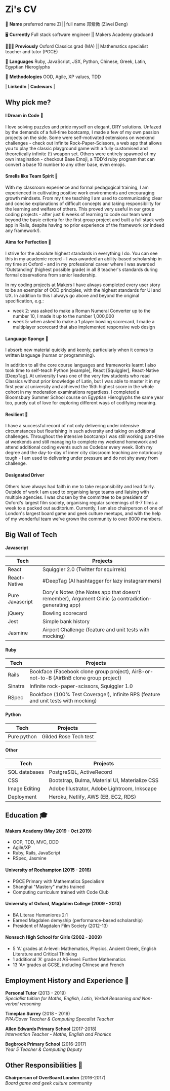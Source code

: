 # Zi's CV

🐝 **Name** preferred name Zi || full name 邓紫微 (Ziwei Deng)

🖥️ **Currently** Full stack software engineer || Makers Academy graduand

👩🏻‍🏫 **Previously** Oxford Classics grad (MA) || Mathematics specialist teacher and tutor (PGCE)

💬 **Languages** Ruby, JavaScript, JSX, Python, Chinese, Greek, Latin, Egyptian Hieroglyphs

🔬 **Methodologies** OOD, Agile, XP values, TDD

| **LinkedIn** | **Codewars** |

## Why pick me?

#### I Dream in Code 💖

I love solving puzzles and pride myself on elegant, DRY solutions. Unfazed by the demands of a full-time bootcamp, I made a few of my own passion projects on the side. Some were self-motivated extensions on weekend challenges - check out Infinite Rock-Paper-Scissors, a web app that allows you to play the classic playground game with a fully customised and theoretically infinite (!) weapon set. Others were entirely spawned of my own imagination - checkout Base Emoji, a TDD'd ruby program that can convert a base 10 number to any other base, even emojis.

#### Smells like Team Spirit 👥

With my classroom experience and formal pedagogical training, I am experienced in cultivating positive work environments and encouraging growth mindsets. From my time teaching I am used to communicating clear and concise explanations of difficult concepts and taking responsibility for the learning and welfare of others. This proved very useful in our group coding projects - after just 6 weeks of learning to code our team went beyond the basic criteria for the first group project and built a full stack web app in Rails, despite having no prior experience of the framework (or indeed any framework!).

#### Aims for Perfection 💯

I strive for the absolute highest standards in everything I do. You can see this in my academic record - I was awarded an ability-based scholarship in my time at Oxford - and in my professional career where I was awarded 'Outstanding' (highest possible grade) in all 8 teacher's standards during formal observations from senior leadership.

In my coding projects at Makers I have always completed every user story to be an exemplar of OOD principles, with the highest standards for UI and UX. In addition to this I always go above and beyond the original specification, e.g.:

- week 2: was asked to make a Roman Numeral Converter up to the number 10, I made it up to the number 1,000,000
- week 5: when asked to make a 1 player bowling scorecard, I made a multiplayer scorecard that also implemented responsive web design

#### Language Sponge 🧽

I absorb new material quickly and keenly, particularly when it comes to written language (human or programming).

In addition to all the core course languages and frameworks learnt I also took time to self-teach Python [example], React [Squiggler], React-Native [DeepTag]. At university I was one of the very few students who read Classics without prior knowledge of Latin, but I was able to master it in my first year at university and achieved the 15th highest score in the whole cohort in my moderation examinations regardless. I completed a Bloomsbury Summer School course on Egyptian Hieroglyphs the same year too, purely out of love for exploring different ways of codifying meaning.

#### Resilient 💎

I have a successful record of not only delivering under intensive circumstances but flourishing in such adversity and taking on additional challenges. Throughout the intensive bootcamp I was still working part-time at weekends and still managing to complete my weekend homework and attend additional coding events such as Codebar every week. Both my degree and the day-to-day of inner city classroom teaching are notoriously tough - I am used to delivering under pressure and do not shy away from challenge.

#### Designated Driver

Others have always had faith in me to take responsibility and lead fairly. Outside of work I am used to organising large teams and liaising with multiple agencies. I was chosen by the committee to be president of Oxford's largest film society, organising regular screenings of 6-7 films a week to a packed out auditorium. Currently, I am also chairperson of one of London's largest board game and geek culture meetups, and with the help of my wonderful team we've grown the community to over 8000 members.

## Big Wall of Tech

#### Javascript

| Tech            | Projects                                                                                             |
| --------------- | ---------------------------------------------------------------------------------------------------- |
| React           | Squiggler 2.0 (Twitter for squirrels)                                                                |
| React-Native    | #DeepTag (AI hashtagger for lazy instagrammers)                                                      |
| Pure Javascript | Dory's Notes (the Notes app that doesn't remember), Argument Clinic (a contradiction-generating app) |
| jQuery          | Bowling scorecard                                                                                    |
| Jest            | Simple bank history                                                                                  |
| Jasmine         | Airport Challenge (feature and unit tests with mocking)                                              |

#### Ruby

| Tech    | Projects                                                                               |
| ------- | -------------------------------------------------------------------------------------- |
| Rails   | Bookface (Facebook clone group project), AirB-or-not-to-B (AirBnB clone group project) |
| Sinatra | Infinite rock-paper-scissors, Squiggler 1.0                                            |
| RSpec   | Bookface (100% Test Coverage!), Infinite RPS (feature and unit tests with mocking)     |

#### Python

| Tech        | Projects              |
| ----------- | --------------------- |
| Pure python | Gilded Rose Tech test |

#### Other

| Tech          | Projects                                       |
| ------------- | ---------------------------------------------- |
| SQL databases | PostgreSQL, ActiveRecord                       |
| CSS           | Bootstrap, Bulma, Material UI, Materialize CSS |
| Image Editing | Adobe Illustrator, Adobe Lightroom, Inkscape   |
| Deployment    | Heroku, Netlify, AWS (EB, EC2, RDS)            |

## Education 🎓

#### Makers Academy (May 2019 - Oct 2019)

- OOP, TDD, MVC, DDD
- Agile/XP
- Ruby, Rails, JavaScript
- RSpec, Jasmine

#### University of Roehampton (2015 - 2016)

- PGCE Primary with Mathematics Specialism
- Shanghai "Mastery" maths trained
- Computing curriculum trained with Code Club

#### University of Oxford, Magdalen College (2009 - 2013)

- BA Literae Humaniores 2:1
- Earned Magdalen demyship (performance-based scholarship)
- President of Magdalen Film Society (2012-13)

#### Nonsuch High School for Girls (2002 - 2009)

- 5 'A' grades at A-level: Mathematics, Physics, Ancient Greek, English Literature and Critical Thinking
- 1 additional 'A' grade at AS-level: Further Mathematics
- 13 'A\*'grades at GCSE, including Chinese and French

## Employment History and Experience 💼

**Personal Tutor** (2013 - 2019)  
_Specialist tuition for Maths, English, Latin, Verbal Reasoning and Non-verbal reasoning_

**Timeplan Surrey** (2018 - 2019)  
_PPA/Cover Teacher & Computing Specalist Teacher_

**Allen Edwards Primary School** (2017-2018)  
_Intervention Teacher - Maths, English and Phonics_

**Begbrook Primary School** (2016-2017)  
_Year 5 Teacher & Computing Deputy_

## Other Responsibilities 🎉

**Chairperson of OverBoard London** (2016-2017)  
_Board game and geek culture community_
